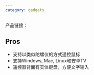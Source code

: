 ```yaml
---
category: gadgets
---
```

产品链接：

## Pros

* 支持以类似陀螺仪的方式遥控鼠标
* 支持Windows, Mac, Linux和安卓TV
* 遥控器背面有实体键盘，方便文字输入